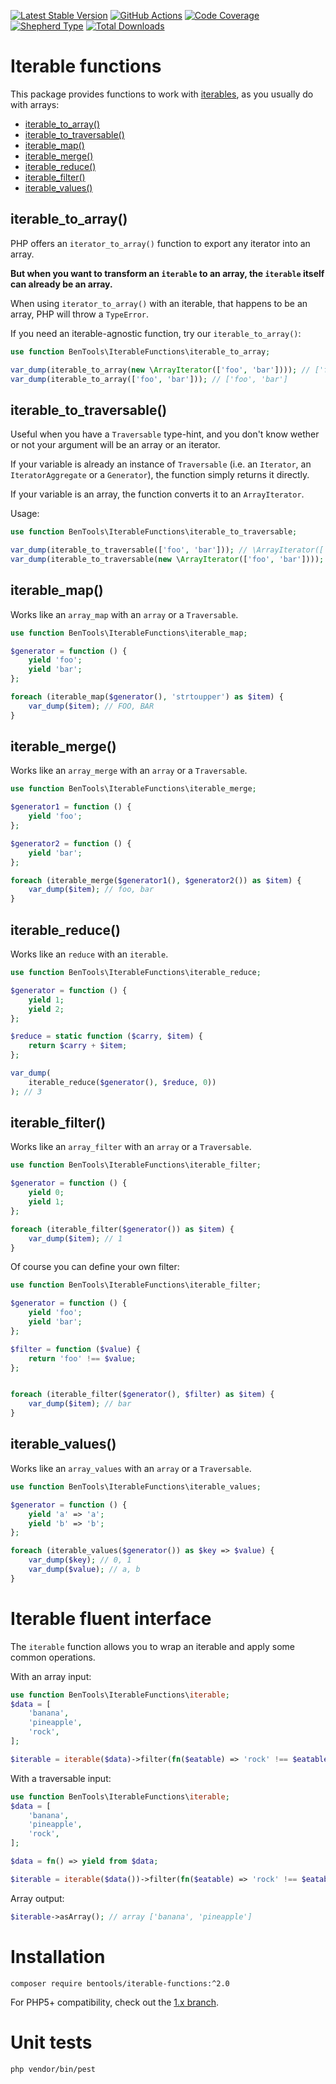 [![Latest Stable Version](https://poser.pugx.org/bentools/iterable-functions/v/stable)](https://packagist.org/packages/bentools/iterable-functions)
[![GitHub Actions][GA master image]][GA master]
[![Code Coverage][Coverage image]][CodeCov Master]
[![Shepherd Type][Shepherd Image]][Shepherd Link]
[![Total Downloads](https://poser.pugx.org/bentools/iterable-functions/downloads)](https://packagist.org/packages/bentools/iterable-functions)

Iterable functions
==================

This package provides functions to work with [iterables](https://wiki.php.net/rfc/iterable), as you usually do with arrays:

- [iterable_to_array()](#iterable_to_array)
- [iterable_to_traversable()](#iterable_to_traversable)
- [iterable_map()](#iterable_map)
- [iterable_merge()](#iterable_merge)
- [iterable_reduce()](#iterable_reduce)
- [iterable_filter()](#iterable_filter)
- [iterable_values()](#iterable_values)

iterable_to_array()
-------------------

PHP offers an `iterator_to_array()` function to export any iterator into an array.

**But when you want to transform an `iterable` to an array, the `iterable` itself can already be an array.**

When using `iterator_to_array()` with an iterable, that happens to be an array, PHP will throw a `TypeError`.

If you need an iterable-agnostic function, try our `iterable_to_array()`:

```php
use function BenTools\IterableFunctions\iterable_to_array;

var_dump(iterable_to_array(new \ArrayIterator(['foo', 'bar']))); // ['foo', 'bar']
var_dump(iterable_to_array(['foo', 'bar'])); // ['foo', 'bar']
```

iterable_to_traversable()
-------------------------
Useful when you have a `Traversable` type-hint, and you don't know wether or not your argument will be an array or an iterator.

If your variable is already an instance of `Traversable` (i.e. an `Iterator`, an `IteratorAggregate` or a `Generator`), the function simply returns it directly.

If your variable is an array, the function converts it to an `ArrayIterator`.

Usage:

```php
use function BenTools\IterableFunctions\iterable_to_traversable;

var_dump(iterable_to_traversable(['foo', 'bar'])); // \ArrayIterator(['foo', 'bar'])
var_dump(iterable_to_traversable(new \ArrayIterator(['foo', 'bar']))); // \ArrayIterator(['foo', 'bar'])
```

iterable_map()
--------------

Works like an `array_map` with an `array` or a `Traversable`.

```php
use function BenTools\IterableFunctions\iterable_map;

$generator = function () {
    yield 'foo';
    yield 'bar';
};

foreach (iterable_map($generator(), 'strtoupper') as $item) {
    var_dump($item); // FOO, BAR
}
```

iterable_merge()
--------------

Works like an `array_merge` with an `array` or a `Traversable`.

```php
use function BenTools\IterableFunctions\iterable_merge;

$generator1 = function () {
    yield 'foo';
};

$generator2 = function () {
    yield 'bar';
};

foreach (iterable_merge($generator1(), $generator2()) as $item) {
    var_dump($item); // foo, bar
}
```

iterable_reduce()
--------------

Works like an `reduce` with an `iterable`.

```php
use function BenTools\IterableFunctions\iterable_reduce;

$generator = function () {
    yield 1;
    yield 2;
};

$reduce = static function ($carry, $item) {
    return $carry + $item;
};

var_dump(
    iterable_reduce($generator(), $reduce, 0))
); // 3
```

iterable_filter()
--------------

Works like an `array_filter` with an `array` or a `Traversable`.

```php
use function BenTools\IterableFunctions\iterable_filter;

$generator = function () {
    yield 0;
    yield 1;
};

foreach (iterable_filter($generator()) as $item) {
    var_dump($item); // 1
}
```

Of course you can define your own filter:

```php
use function BenTools\IterableFunctions\iterable_filter;

$generator = function () {
    yield 'foo';
    yield 'bar';
};

$filter = function ($value) {
    return 'foo' !== $value;
};


foreach (iterable_filter($generator(), $filter) as $item) {
    var_dump($item); // bar
}
```

iterable_values()
--------------

Works like an `array_values` with an `array` or a `Traversable`.

```php
use function BenTools\IterableFunctions\iterable_values;

$generator = function () {
    yield 'a' => 'a';
    yield 'b' => 'b';
};

foreach (iterable_values($generator()) as $key => $value) {
    var_dump($key); // 0, 1
    var_dump($value); // a, b
}
```

Iterable fluent interface
=========================

The `iterable` function allows you to wrap an iterable and apply some common operations.

With an array input:

```php
use function BenTools\IterableFunctions\iterable;
$data = [
    'banana',
    'pineapple',
    'rock',
];

$iterable = iterable($data)->filter(fn($eatable) => 'rock' !== $eatable)->map('strtoupper'); // Traversable of ['banana', 'pineapple']
```

With a traversable input:

```php
use function BenTools\IterableFunctions\iterable;
$data = [
    'banana',
    'pineapple',
    'rock',
];

$data = fn() => yield from $data;

$iterable = iterable($data())->filter(fn($eatable) => 'rock' !== $eatable)->map('strtoupper'); // Traversable of ['banana', 'pineapple']
```

Array output:

```php
$iterable->asArray(); // array ['banana', 'pineapple']
```

Installation
============

```
composer require bentools/iterable-functions:^2.0
```

For PHP5+ compatibility, check out the [1.x branch](https://github.com/bpolaszek/php-iterable-functions/tree/1.x).


Unit tests
==========

```
php vendor/bin/pest
```

[GA master]: https://github.com/bpolaszek/php-iterable-functions/actions?query=workflow%3A%22Continuous+Integration%22+branch%3A2.0.x-dev

[GA master image]: https://github.com/bpolaszek/php-iterable-functions/workflows/Continuous%20Integration/badge.svg

[CodeCov Master]: https://codecov.io/gh/bpolaszek/php-iterable-functions/branch/2.0.x-dev

[Coverage image]: https://codecov.io/gh/bpolaszek/php-iterable-functions/branch/2.0.x-dev/graph/badge.svg

[Shepherd Image]: https://shepherd.dev/github/bpolaszek/php-iterable-functions/coverage.svg

[Shepherd Link]: https://shepherd.dev/github/bpolaszek/php-iterable-functions
